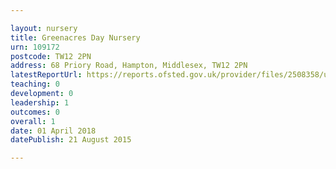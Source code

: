 ```yaml
---

layout: nursery
title: Greenacres Day Nursery
urn: 109172
postcode: TW12 2PN
address: 68 Priory Road, Hampton, Middlesex, TW12 2PN
latestReportUrl: https://reports.ofsted.gov.uk/provider/files/2508358/urn/109172.pdf
teaching: 0
development: 0
leadership: 1
outcomes: 0
overall: 1
date: 01 April 2018 
datePublish: 21 August 2015

---
```

